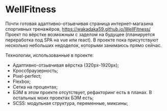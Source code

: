 # WellFitness
Почти готовая адаптивно-отзывчивая страница интернет-магазина спортивных тренажёров, https://wakadaka59.github.io/WellFitness/
Проект по вёрстке возможным с заделом на будущее (планируется переработка под SPA на vue или react). 
В проекте пока присутствуют несколько небольших недоделок, которыми занимаюсь прямо сейчас.

Технологии, использованные в проекте:

* Адаптивно-отзывчивая вёрстка (320px-1920px);
* Кроссбраузерность;
* Pixel-perfect;
* Flexbox;
* Сетка на процентах;
* БЭМ в этом проекте отсутствует, рефакторинг есть в планах. В остальных моих проектах БЭМ есть;
* SCSS: модульная структура, переменные, миксины;
